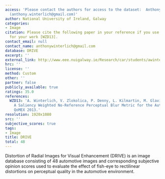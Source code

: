 ```yaml
---
access: 'Please contact the authors for access to the dataset:  Anthony Winterlich
  (anthony.winterlich@gmail.com)'
author: National University of Ireland, Galway
categories:
- Image
citation: Please cite the following paper in your reference if you use this Database
  for your work [WZD13].
contact_email: null
contact_name: anthonywinterlich@gmail.com
database: DRIVE
excerpt: ''
external_link: http://www.eee.nuigalway.ie/Research/car/students/awinterlich/index.html
hrc: ''
license: ''
method: Custom
other: ''
partner: false
publicly_available: true
ratings: 35.0
references:
  WZD13: 'A. Winterlich, V. Zlokolica, P. Denny, L. Kilmartin, M. Glavin, E. Jones:
    A Saliency Weighted No-Reference Perceptual Blur Metric for the Automotive Environment,
    QoMEX 2013.'
resolution: 1920x1080
src: ''
subjective_scores: true
tags:
- Image
title: DRIVE
total: 48
---
```


Distortion of Radial Images for Visual Enhancement (DRIVE) is an image database consisting of 48 automotive images and corresponding subjective opinion scores used to evaluate the effect of fish-eye to rectilinear distortions on perceptual quality in the automotive environment.